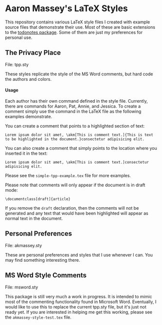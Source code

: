 # Aaron Massey's LaTeX Styles #

This repository contains various LaTeX style files I created with example source files that demonstrate their use.  Most of these are basic extensions to the [todonotes package][1].  Some of them are just my preferences for personal use.


## The Privacy Place ## 

File: tpp.sty

These styles replicate the style of the MS Word comments, but hard code the authors and colors.

#### Usage ####

Each author has their own command defined in the style file.  Currently, there are commands for Aaron, Pat, Annie, and Jessica.  To create a comment simply use the command in the LaTeX file as the following examples demonstrate.

You can create a comment that points to a highlighted section of text:

    Lorem ipsum dolor sit amet, \akm[This is comment text.]{This is text to be highlighted in the document.}consectetur adipisicing elit. 

You can also create a comment that simply points to the location where you inserted it in the text:

    Lorem ipsum dolor sit amet, \akm[This is comment text.]consectetur adipisicing elit. 

Please see the `simple-tpp-example.tex` file for more examples.

Please note that comments will only appear if the document is in draft mode:

    \documentclass[draft]{article}

If you remove the `draft` declaration, then the comments will not be generated and any text that would have been highlighted will appear as normal text in the document.


## Personal Preferences ##

File: akmassey.sty

These are personal preferences and styles that I use whenever I can.  You may find something interesting there.


## MS Word Style Comments ##

File: msword.sty

This package is still very much a work in progress.  It is intended to mimic most of the commenting functionality found in Microsoft Word.  Eventually, I would like to use this to replace the current tpp.sty file, but it's just not ready yet.  If you are interested in helping me get this working, please see the `akmassey-style-test.tex` file. 

[1]: http://www.ctan.org/tex-archive/macros/latex/contrib/todonotes/